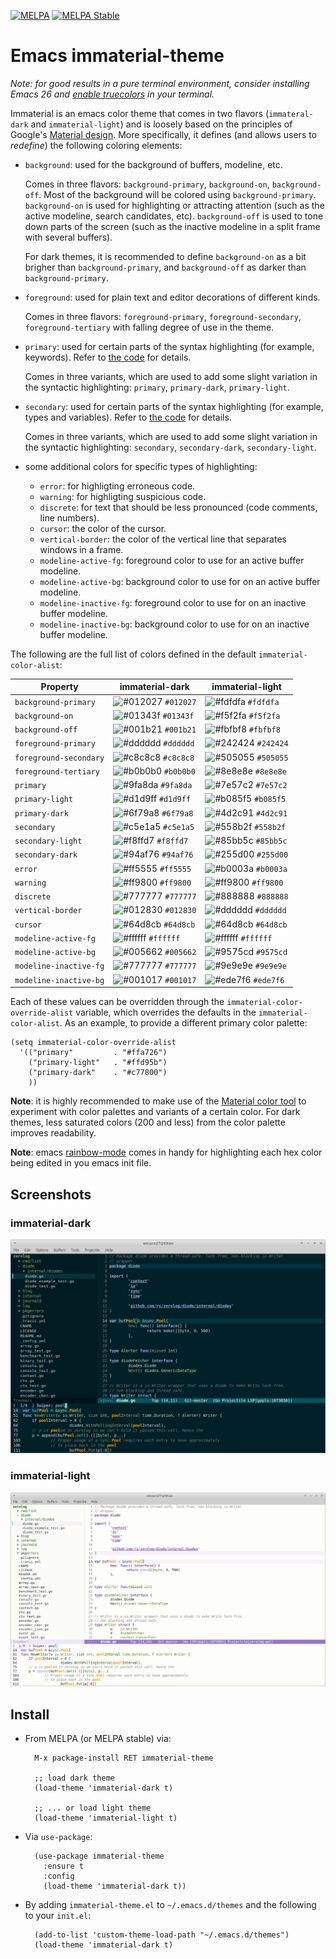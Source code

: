 [![MELPA](https://melpa.org/packages/immaterial-theme-badge.svg)](https://melpa.org/#/immaterial-theme)
[![MELPA Stable](https://stable.melpa.org/packages/immaterial-theme-badge.svg)](https://stable.melpa.org/#/immaterial-theme)


# Emacs immaterial-theme

*Note: for good results in a pure terminal environment, consider installing
Emacs 26 and [enable
truecolors](https://github.com/syl20bnr/spacemacs/wiki/Terminal) in your
terminal.*

Immaterial is an emacs color theme that comes in two flavors (`immateral-dark`
and `immaterial-light`) and is loosely based on the principles of Google's
[Material
design](https://material.io/design/color/the-color-system.html#color-theme-creation). More
specifically, it defines (and allows users to _redefine_) the following coloring
elements:

- `background`: used for the background of buffers, modeline, etc.

  Comes in three flavors: `background-primary`, `background-on`,
  `background-off`. Most of the background will be colored using
  `background-primary`. `background-on` is used for highlighting or attracting
  attention (such as the active modeline, search candidates,
  etc). `background-off` is used to tone down parts of the screen (such as the
  inactive modeline in a split frame with several buffers).

  For dark themes, it is recommended to define `background-on` as a bit brigher
  than `background-primary`, and `background-off` as darker than
  `background-primary`.

- `foreground`: used for plain text and editor decorations of different kinds.

  Comes in three flavors: `foreground-primary`, `foreground-secondary`,
  `foreground-tertiary` with falling degree of use in the theme.

- `primary`: used for certain parts of the syntax highlighting (for example,
  keywords). Refer to [the code](immaterial-theme.el) for details.

  Comes in three variants, which are used to add some slight variation in the
  syntactic highlighting: `primary`, `primary-dark`, `primary-light`.

- `secondary`: used for certain parts of the syntax highlighting (for example,
  types and variables). Refer to [the code](immaterial-theme.el) for details.

  Comes in three variants, which are used to add some slight variation in the
  syntactic highlighting: `secondary`, `secondary-dark`, `secondary-light`.

- some additional colors for specific types of highlighting:

    - `error`: for highligting erroneous code.
    - `warning`: for highligting suspicious code.
    - `discrete`: for text that should be less pronounced (code comments, line
      numbers).
    - `cursor`: the color of the cursor.
    - `vertical-border`: the color of the vertical line that separates windows
      in a frame.
    - `modeline-active-fg`: foreground color to use for an active buffer
      modeline.
    - `modeline-active-bg`: background color to use for on an active buffer
      modeline.
    - `modeline-inactive-fg`: foreground color to use for on an inactive buffer
      modeline.
    - `modeline-inactive-bg`: background color to use for on an inactive buffer
      modeline.

The following are the full list of colors defined in the default
`immaterial-color-alist`:


 | Property               | immaterial-dark                                                    | immaterial-light                                                   |
 | --------               | -----                                                              | ----                                                               |
 | `background-primary`   | ![#012027](https://placehold.it/15/012027/000000?text=+) `#012027` | ![#fdfdfa](https://placehold.it/15/fdfdfa/000000?text=+) `#fdfdfa` |
 | `background-on`        | ![#01343f](https://placehold.it/15/01343f/000000?text=+) `#01343f` | ![#f5f2fa](https://placehold.it/15/f5f2fa/000000?text=+) `#f5f2fa` |
 | `background-off`       | ![#001b21](https://placehold.it/15/001b21/000000?text=+) `#001b21` | ![#fbfbf8](https://placehold.it/15/fbfbf8/000000?text=+) `#fbfbf8` |
 | `foreground-primary`   | ![#dddddd](https://placehold.it/15/dddddd/000000?text=+) `#dddddd` | ![#242424](https://placehold.it/15/242424/000000?text=+) `#242424` |
 | `foreground-secondary` | ![#c8c8c8](https://placehold.it/15/c8c8c8/000000?text=+) `#c8c8c8` | ![#505055](https://placehold.it/15/505055/000000?text=+) `#505055` |
 | `foreground-tertiary`  | ![#b0b0b0](https://placehold.it/15/b0b0b0/000000?text=+) `#b0b0b0` | ![#8e8e8e](https://placehold.it/15/8e8e8e/000000?text=+) `#8e8e8e` |
 | `primary`              | ![#9fa8da](https://placehold.it/15/9fa8da/000000?text=+) `#9fa8da` | ![#7e57c2](https://placehold.it/15/7e57c2/000000?text=+) `#7e57c2` |
 | `primary-light`        | ![#d1d9ff](https://placehold.it/15/d1d9ff/000000?text=+) `#d1d9ff` | ![#b085f5](https://placehold.it/15/b085f5/000000?text=+) `#b085f5` |
 | `primary-dark`         | ![#6f79a8](https://placehold.it/15/6f79a8/000000?text=+) `#6f79a8` | ![#4d2c91](https://placehold.it/15/4d2c91/000000?text=+) `#4d2c91` |
 | `secondary`            | ![#c5e1a5](https://placehold.it/15/c5e1a5/000000?text=+) `#c5e1a5` | ![#558b2f](https://placehold.it/15/558b2f/000000?text=+) `#558b2f` |
 | `secondary-light`      | ![#f8ffd7](https://placehold.it/15/f8ffd7/000000?text=+) `#f8ffd7` | ![#85bb5c](https://placehold.it/15/85bb5c/000000?text=+) `#85bb5c` |
 | `secondary-dark`       | ![#94af76](https://placehold.it/15/94af76/000000?text=+) `#94af76` | ![#255d00](https://placehold.it/15/255d00/000000?text=+) `#255d00` |
 | `error`                | ![#ff5555](https://placehold.it/15/ff5555/000000?text=+) `#ff5555` | ![#b0003a](https://placehold.it/15/b0003a/000000?text=+) `#b0003a` |
 | `warning`              | ![#ff9800](https://placehold.it/15/ff9800/000000?text=+) `#ff9800` | ![#ff9800](https://placehold.it/15/ff9800/000000?text=+) `#ff9800` |
 | `discrete`             | ![#777777](https://placehold.it/15/777777/000000?text=+) `#777777` | ![#888888](https://placehold.it/15/888888/000000?text=+) `#888888` |
 | `vertical-border`      | ![#012830](https://placehold.it/15/012830/000000?text=+) `#012830` | ![#dddddd](https://placehold.it/15/dddddd/000000?text=+) `#dddddd` |
 | `cursor`               | ![#64d8cb](https://placehold.it/15/64d8cb/000000?text=+) `#64d8cb` | ![#64d8cb](https://placehold.it/15/64d8cb/000000?text=+) `#64d8cb` |
 | `modeline-active-fg`   | ![#ffffff](https://placehold.it/15/ffffff/000000?text=+) `#ffffff` | ![#ffffff](https://placehold.it/15/ffffff/000000?text=+) `#ffffff` |
 | `modeline-active-bg`   | ![#005662](https://placehold.it/15/005662/000000?text=+) `#005662` | ![#9575cd](https://placehold.it/15/9575cd/000000?text=+) `#9575cd` |
 | `modeline-inactive-fg` | ![#777777](https://placehold.it/15/777777/000000?text=+) `#777777` | ![#9e9e9e](https://placehold.it/15/9e9e9e/000000?text=+) `#9e9e9e` |
 | `modeline-inactive-bg` | ![#001017](https://placehold.it/15/001017/000000?text=+) `#001017` | ![#ede7f6](https://placehold.it/15/ede7f6/000000?text=+) `#ede7f6` |

Each of these values can be overridden through the
`immaterial-color-override-alist` variable, which overrides the defaults in the
`immaterial-color-alist`. As an example, to provide a different primary color
palette:

    (setq immaterial-color-override-alist
      '(("primary"         . "#ffa726")
        ("primary-light"   . "#ffd95b")
        ("primary-dark"    . "#c77800")
        ))

**Note**: it is highly recommended to make use of the [Material color
tool](https://material.io/tools/color) to experiment with color palettes and
variants of a certain color. For dark themes, less saturated colors (200 and
less) from the color palette improves readability.

**Note**: emacs [rainbow-mode](https://elpa.gnu.org/packages/rainbow-mode.html)
comes in handy for highlighting each hex color being edited in you emacs init
file.



## Screenshots

### immaterial-dark

![dark theme](screenshots/immaterial-dark.png)


### immaterial-light

![light theme](screenshots/immaterial-light.png)


## Install

- From MELPA (or MELPA stable) via:

        M-x package-install RET immaterial-theme

        ;; load dark theme
        (load-theme 'immaterial-dark t)

        ;; ... or load light theme
        (load-theme 'immaterial-light t)

- Via `use-package`:

        (use-package immaterial-theme
          :ensure t
          :config
          (load-theme 'immaterial-dark t))

- By adding `immaterial-theme.el` to `~/.emacs.d/themes` and the following to
  your `init.el`:

        (add-to-list 'custom-theme-load-path "~/.emacs.d/themes")
        (load-theme 'immaterial-dark t)
